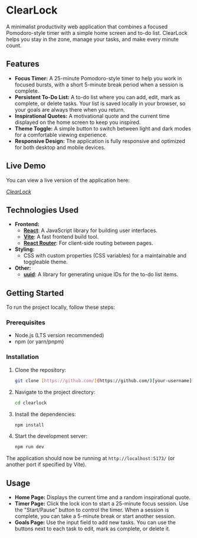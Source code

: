 # ClearLock

A minimalist productivity web application that combines a focused Pomodoro-style timer with a simple home screen and to-do list. ClearLock helps you stay in the zone, manage your tasks, and make every minute count.

## Features

* **Focus Timer:** A 25-minute Pomodoro-style timer to help you work in focused bursts, with a short 5-minute break period when a session is complete.
* **Persistent To-Do List:** A to-do list where you can add, edit, mark as complete, or delete tasks. Your list is saved locally in your browser, so your goals are always there when you return.
* **Inspirational Quotes:** A motivational quote and the current time displayed on the home screen to keep you inspired.
* **Theme Toggle:** A simple button to switch between light and dark modes for a comfortable viewing experience.
* **Responsive Design:** The application is fully responsive and optimized for both desktop and mobile devices.

## Live Demo

You can view a live version of the application here:

[*ClearLock*](https://clearlock.netlify.app/)

## Technologies Used

* **Frontend:**
    * [**React**](https://reactjs.org/): A JavaScript library for building user interfaces.
    * [**Vite**](https://vitejs.dev/): A fast frontend build tool.
    * [**React Router**](https://reactrouter.com/): For client-side routing between pages.
* **Styling:**
    * CSS with custom properties (CSS variables) for a maintainable and toggleable theme.
* **Other:**
    * [**uuid**](https://www.npmjs.com/package/uuid): A library for generating unique IDs for the to-do list items.

## Getting Started

To run the project locally, follow these steps:

### Prerequisites

* Node.js (LTS version recommended)
* npm (or yarn/pnpm)

### Installation

1.  Clone the repository:
    ```bash
    git clone [https://github.com/](https://github.com/)[your-username]/[your-repo-name].git
    ```
2.  Navigate to the project directory:
    ```bash
    cd clearlock
    ```
3.  Install the dependencies:
    ```bash
    npm install
    ```
4.  Start the development server:
    ```bash
    npm run dev
    ```

The application should now be running at `http://localhost:5173/` (or another port if specified by Vite).

## Usage

* **Home Page:** Displays the current time and a random inspirational quote.
* **Timer Page:** Click the lock icon to start a 25-minute focus session. Use the "Start/Pause" button to control the timer. When a session is complete, you can take a 5-minute break or start another session.
* **Goals Page:** Use the input field to add new tasks. You can use the buttons next to each task to edit, mark as complete, or delete it.
